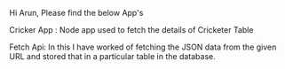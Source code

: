 Hi Arun, Please find the below App's


Cricker App : Node app used to fetch the details of Cricketer Table

Fetch Api: In this I have worked of fetching the JSON data from the given URL and stored that in a particular table in the database.
